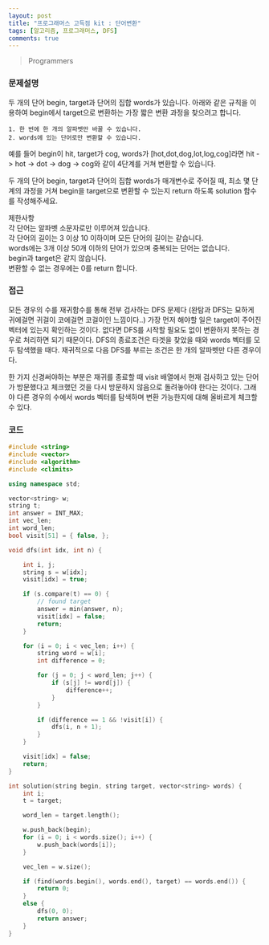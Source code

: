 ```yaml
---
layout: post
title: "프로그래머스 고득점 kit : 단어변환"
tags: [알고리즘, 프로그래머스, DFS]
comments: true
---
```


> Programmers  

### 문제설명  
두 개의 단어 begin, target과 단어의 집합 words가 있습니다. 아래와 같은 규칙을 이용하여 begin에서 target으로 변환하는 가장 짧은 변환 과정을 찾으려고 합니다.  
~~~
1. 한 번에 한 개의 알파벳만 바꿀 수 있습니다.
2. words에 있는 단어로만 변환할 수 있습니다.
~~~
예를 들어 begin이 hit, target가 cog, words가 [hot,dot,dog,lot,log,cog]라면 hit -> hot -> dot -> dog -> cog와 같이 4단계를 거쳐 변환할 수 있습니다.  

두 개의 단어 begin, target과 단어의 집합 words가 매개변수로 주어질 때, 최소 몇 단계의 과정을 거쳐 begin을 target으로 변환할 수 있는지 return 하도록 solution 함수를 작성해주세요.  

제한사항  
각 단어는 알파벳 소문자로만 이루어져 있습니다.  
각 단어의 길이는 3 이상 10 이하이며 모든 단어의 길이는 같습니다.  
words에는 3개 이상 50개 이하의 단어가 있으며 중복되는 단어는 없습니다.  
begin과 target은 같지 않습니다.  
변환할 수 없는 경우에는 0를 return 합니다.  

### 접근  
모든 경우의 수를 재귀함수를 통해 전부 검사하는 DFS 문제다 (완탐과 DFS는 묘하게 귀에걸면 귀걸이 코에걸면 코걸이인 느낌이다..) 가장 먼저 해야할 일은 target이 주어진 벡터에 있는지 확인하는 것이다. 없다면 DFS를 시작할 필요도 없이 변환하지 못하는 경우로 처리하면 되기 때문이다. DFS의 종료조건은 타겟을 찾았을 때와 words 벡터를 모두 탐색했을 때다. 재귀적으로 다음 DFS를 부르는 조건은 한 개의 알파벳만 다른 경우이다.  

한 가지 신경써야하는 부분은 재귀를 종료할 때 visit 배열에서 현재 검사하고 있는 단어가 방문했다고 체크했던 것을 다시 방문하지 않음으로 돌려놓아야 한다는 것이다. 그래야 다른 경우의 수에서 words 벡터를 탐색하며 변환 가능한지에 대해 올바르게 체크할 수 있다.

### 코드  
~~~c++
#include <string>
#include <vector>
#include <algorithm>
#include <climits>

using namespace std;

vector<string> w;
string t;
int answer = INT_MAX;
int vec_len;
int word_len;
bool visit[51] = { false, };

void dfs(int idx, int n) {

    int i, j;
    string s = w[idx];
    visit[idx] = true;

    if (s.compare(t) == 0) {
        // found target
        answer = min(answer, n);
        visit[idx] = false;
        return;
    }

    for (i = 0; i < vec_len; i++) {
        string word = w[i];
        int difference = 0;

        for (j = 0; j < word_len; j++) {
            if (s[j] != word[j]) {
                difference++;
            }
        }

        if (difference == 1 && !visit[i]) {
            dfs(i, n + 1);
        }
    }

    visit[idx] = false;
    return;
}

int solution(string begin, string target, vector<string> words) {
    int i;
    t = target;

    word_len = target.length();

    w.push_back(begin);
    for (i = 0; i < words.size(); i++) {
        w.push_back(words[i]);
    }

    vec_len = w.size();

    if (find(words.begin(), words.end(), target) == words.end()) {
        return 0;
    }
    else {
        dfs(0, 0);
        return answer;
    }
}
~~~
